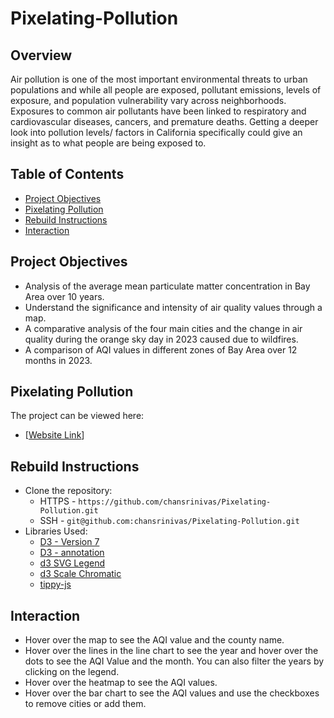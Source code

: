 # Pixelating-Pollution

## Overview

Air pollution is one of the most important environmental threats to urban populations and while all people are exposed, pollutant emissions, levels of exposure, and population vulnerability vary across neighborhoods. Exposures to common air pollutants have been linked to respiratory and cardiovascular diseases, cancers, and premature deaths. Getting a deeper look into pollution levels/ factors in California specifically could give an insight as to what people are being exposed to.


## Table of Contents

- [Project Objectives](#project-objectives)
- [Pixelating Pollution](#pixelating-pollution)
- [Rebuild Instructions](#rebuild-instructions)
- [Interaction](#libraries)

## Project Objectives

+ Analysis of the average mean particulate matter concentration in Bay Area over 10 years. 
+ Understand the significance and intensity of air quality values through a map. 
+ A comparative analysis of the four main cities and the change in air quality during the orange sky day in 2023 caused due to wildfires.
+ A comparison of AQI values in different zones of Bay Area over 12 months in 2023. 



## Pixelating Pollution

The project can be viewed here:

+ [[Website Link](https://chansrinivas.github.io/Pixelating-Pollution/)]


## Rebuild Instructions
+ Clone the repository: 
  + HTTPS - `https://github.com/chansrinivas/Pixelating-Pollution.git`
  + SSH - `git@github.com:chansrinivas/Pixelating-Pollution.git`
+ Libraries Used:
  + [D3 - Version 7](https://d3js.org)
  + [D3 - annotation](https://d3-annotation.susielu.com/)
  + [d3 SVG Legend](https://d3-legend.susielu.com)
  + [d3 Scale Chromatic](https://github.com/d3/d3-scale-chromatic)
  + [tippy-js](https://atomiks.github.io/tippyjs/)

## Interaction
+ Hover over the map to see the AQI value and the county name.
+ Hover over the lines in the line chart to see the year and hover over the dots to see the AQI Value and the month. You can also filter the years by clicking on the legend.
+ Hover over the heatmap to see the AQI values.
+ Hover over the bar chart to see the AQI values and use the checkboxes to remove cities or add them. 

